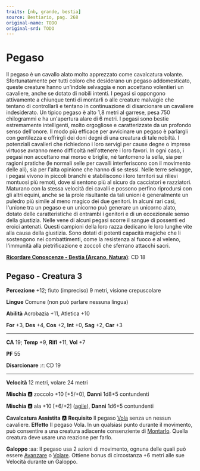 ```yaml
---
traits: [nb, grande, bestia]
source: Bestiario, pag. 268
original-name: TODO
original-srd: TODO
---
```


# Pegaso

Il pegaso è un cavallo alato molto apprezzato come cavalcatura volante. Sfortunatamente per tutti coloro che desiderano un pegaso addomesticato, queste creature hanno un'indole selvaggia e non accettano volentieri un cavaliere, anche se dotato di nobili intenti. I pegasi si oppongono attivamente a chiunque tenti di montarli o alle creature malvagie che tentano di controllarli e tentano in continuazione di disarcionare un cavaliere indesiderato. Un tipico pegaso è alto 1,8 metri al garrese, pesa 750 chilogrammi e ha un'apertura alare di 6 metri. I pegasi sono bestie estremamente intelligenti, molto orgogliose e caratterizzate da un profondo senso dell'onore. Il modo più efficace per avvicinare un pegaso è parlargli con gentilezza e offrirgli dei doni degni di una creatura di tale nobiltà. I potenziali cavalieri che richiedono i loro servigi per cause degne o imprese virtuose avranno meno difficoltà nell'ottenere i loro favori. In ogni caso, i pegasi non accettano mai morso e briglie, né tantomeno la sella, sia per ragioni pratiche (le normali selle per cavalli interferiscono con il movimento delle ali), sia per l'alta opinione che hanno di se stessi. Nelle terre selvagge, i pegasi vivono in piccoli branchi e stabiliscono i loro territori sui rilievi montuosi più remoti, dove si sentono più al sicuro da cacciatori e razziatori. Maturano con la stessa velocità dei cavalli e possono perfino riprodursi con gli altri equini, anche se la prole risultante da tali unioni è generalmente un puledro più simile al meno magico dei due genitori. In alcuni rari casi, l'unione tra un pegaso e un unicorno può generare un unicorno alato, dotato delle caratteristiche di entrambi i genitori e di un eccezionale senso della giustizia. Nelle vene di alcuni pegasi scorre il sangue di possenti ed eroici antenati. Questi campioni della loro razza dedicano le loro lunghe vite alla causa della giustizia. Sono dotati di potenti capacità magiche che li sostengono nei combattimenti, come la resistenza al fuoco e al veleno, l'immunità alla pietrificazione e zoccoli che sferrano attacchi sacri.

**[Ricordare Conoscenze - Bestia (Arcano, Natura)](/azioni/ricordare-conoscenze)**: CD 18

## Pegaso - Creatura 3

**Percezione** +12; fiuto (impreciso) 9 metri, visione crepuscolare

**Lingue** Comune (non può parlare nessuna lingua)

**Abilità** Acrobazia +11, Atletica +10

**For** +3, **Des** +4, **Cos** +2, **Int** +0, **Sag** +2, **Car** +3

***

**CA** 19; **Temp** +9, **Rifl** +11, **Vol** +7

**PF** 55

**Disarcionare** :r: CD 19

***

**Velocità** 12 metri, volare 24 metri

**Mischia** :a: zoccolo +10 \[+5/+0], **Danni** 1d8+5 contundenti

**Mischia** :a: ala +10 \[+6/+2] ([agile](/tratti/agile)), **Danni** 1d6+5 contundenti

**Cavalcatura Assistita** :a: **Requisito** Il pegaso [Vola](/azioni/volare) senza un nessun cavaliere. **Effetto** II pegaso Vola. ln un qualsiasi punto durante il movimento, può consentire a una creatura adiacente consenziente di [Montarlo](/azioni/montare). Quella creatura deve usare una reazione per farlo.

**Galoppo** :aa:  Il pegaso usa 2 azioni di movimento, ognuna delle quali può essere [Avanzare](/azioni/avanzare) o [Volare](/azioni/volare). Ottiene bonus di circostanza +6 metri alle sue Velocità durante un Galoppo.
